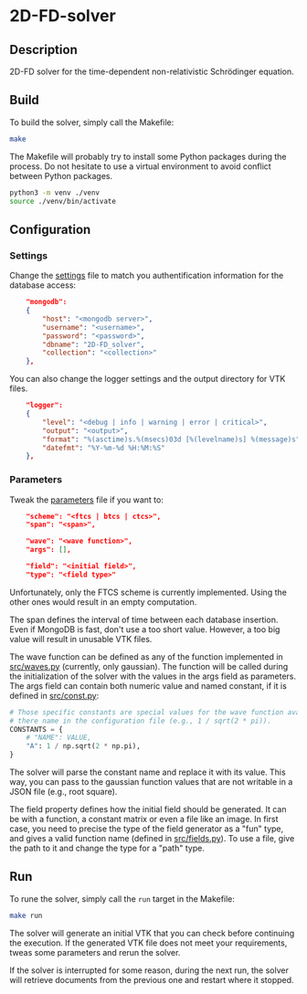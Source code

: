 # 2D-FD-solver

## Description

2D-FD solver for the time-dependent non-relativistic Schrödinger equation.

## Build

To build the solver, simply call the Makefile:

```sh
make
```

The Makefile will probably try to install some Python packages during the
process. Do not hesitate to use a virtual environment to avoid conflict between
Python packages.

```sh
python3 -m venv ./venv
source ./venv/bin/activate
```

## Configuration

### Settings

Change the [settings](./config/settings.json) file to match you authentification
information for the database access:

```json
    "mongodb":
    {
        "host": "<mongodb server>",
        "username": "<username>",
        "password": "<password>",
        "dbname": "2D-FD_solver",
        "collection": "<collection>"
    },
```

You can also change the logger settings and the output directory for VTK files.

```json
    "logger":
    {
        "level": "<debug | info | warning | error | critical>",
        "output": "<output>",
        "format": "%(asctime)s.%(msecs)03d [%(levelname)s] %(message)s",
        "datefmt": "%Y-%m-%d %H:%M:%S"
    },
```

### Parameters

Tweak the [parameters](./config/param.json) file if you want to:

```json
    "scheme": "<ftcs | btcs | ctcs>",
    "span": "<span>",

    "wave": "<wave function>",
    "args": [],

    "field": "<initial field>",
    "type": "<field type>"
```

Unfortunately, only the FTCS scheme is currently implemented. Using the other
ones would result in an empty computation.

The span defines the interval of time between each database insertion. Even if
MongoDB is fast, don't use a too short value. However, a too big value will
result in unusable VTK files.

The wave function can be defined as any of the function implemented in
[src/waves.py](./src/waves.py) (currently, only gaussian). The function will be
called during the initialization of the solver with the values in the args field
as parameters. The args field can contain both numeric value and named constant,
if it is defined in [src/const.py](./src/const.py):

```py
# Those specific constants are special values for the wave function available by
# there name in the configuration file (e.g., 1 / sqrt(2 * pi)).
CONSTANTS = {
    # "NAME": VALUE,
    "A": 1 / np.sqrt(2 * np.pi),
}
```

The solver will parse the constant name and replace it with its value. This way,
you can pass to the gaussian function values that are not writable in a JSON
file (e.g., root square).

The field property defines how the initial field should be generated. It can be
with a function, a constant matrix or even a file like an image. In first case,
you need to precise the type of the field generator as a "fun" type, and gives a
valid function name (defined in [src/fields.py](./src/fields.py)). To use a
file, give the path to it and change the type for a "path" type.

## Run

To rune the solver, simply call the `run` target in the Makefile:

```sh
make run
```

The solver will generate an initial VTK that you can check before continuing
the execution. If the generated VTK file does not meet your requirements, tweas
some parameters and rerun the solver.

If the solver is interrupted for some reason, during the next run, the solver
will retrieve documents from the previous one and restart where it stopped.
